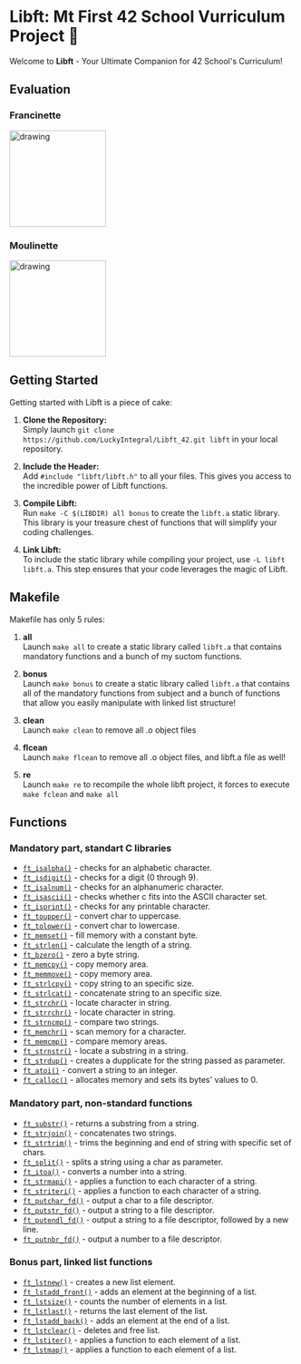 # Libft: Mt First 42 School Vurriculum Project 🚀

Welcome to **Libft** - Your Ultimate Companion for 42 School's Curriculum!

## Evaluation

### Francinette

<img src="https://upload.wikimedia.org/wikipedia/commons/thumb/8/8d/42_Logo.svg/2048px-42_Logo.svg.png" alt="drawing" width="170"/>

### Moulinette

<img src="https://upload.wikimedia.org/wikipedia/commons/thumb/8/8d/42_Logo.svg/2048px-42_Logo.svg.png" alt="drawing" width="170"/>

## Getting Started

Getting started with Libft is a piece of cake:

1. **Clone the Repository:** \
Simply launch `git clone https://github.com/LuckyIntegral/Libft_42.git libft` in your local repository.

2. **Include the Header:** \
Add `#include "libft/libft.h"` to all your files. This gives you access to the incredible power of Libft functions.

3. **Compile Libft:** \
Run `make -C $(LIBDIR) all bonus` to create the `libft.a` static library. This library is your treasure chest of functions that will simplify your coding challenges.

4. **Link Libft:** \
To include the static library while compiling your project, use `-L libft libft.a`. This step ensures that your code leverages the magic of Libft.

## Makefile

Makefile has only 5 rules:

1. **all** \
Launch `make all` to create a static library called `libft.a` that contains mandatory functions and a bunch of my suctom functions.

2. **bonus** \
Launch `make bonus` to create a static library called `libft.a` that contains all of the mandatory functions from subject and a bunch of functions that allow you easily manipulate with linked list structure!

3. **clean** \
Launch `make clean` to remove all .o object files

4. **flcean** \
Launch `make flcean` to remove all .o object files, and libft.a file as well!

5. **re** \
Launch `make re` to recompile the whole libft project, it forces to execute `make fclean` and `make all`

## Functions
### Mandatory part, standart C libraries

- [`ft_isalpha()`](ft_isalpha.c)	- checks  for  an  alphabetic  character.
- [`ft_isdigit()`](ft_isdigit.c)	- checks for a digit (0 through 9).
- [`ft_isalnum()`](ft_isalnum.c)	- checks for an alphanumeric character.
- [`ft_isascii()`](ft_isascii.c)	- checks whether c fits into the ASCII character set.
- [`ft_isprint()`](ft_isprint.c)	- checks for any printable character.
- [`ft_toupper()`](ft_toupper.c)	- convert char to uppercase.
- [`ft_tolower()`](ft_tolower.c)	- convert char to lowercase.
- [`ft_memset()`](ft_memset.c)	- fill memory with a constant byte.
- [`ft_strlen()`](ft_strlen.c)	- calculate the length of a string.
- [`ft_bzero()`](ft_bzero.c)	- zero a byte string.
- [`ft_memcpy()`](ft_memcpy.c)	- copy memory area.
- [`ft_memmove()`](ft_memmove.c)	- copy memory area.
- [`ft_strlcpy()`](ft_strlcpy.c)	- copy string to an specific size.
- [`ft_strlcat()`](ft_strlcat.c)	- concatenate string to an specific size.
- [`ft_strchr()`](ft_strchr.c)	- locate character in string.
- [`ft_strrchr()`](ft_strrchr.c)	- locate character in string.
- [`ft_strncmp()`](ft_strncmp.c)	- compare two strings.
- [`ft_memchr()`](ft_memchr.c)	- scan memory for a character.
- [`ft_memcmp()`](ft_memcmp.c)	- compare memory areas.
- [`ft_strnstr()`](ft_strnstr.c)	- locate a substring in a string.
- [`ft_strdup()`](ft_strdup.c)	- creates a dupplicate for the string passed as parameter.
- [`ft_atoi()`](ft_atoi.c)	- convert a string to an integer.
- [`ft_calloc()`](ft_calloc.c)	- allocates memory and sets its bytes' values to 0.

### Mandatory part, non-standard functions
- [`ft_substr()`](ft_substr.c)	- returns a substring from a string.
- [`ft_strjoin()`](ft_strjoin.c)	- concatenates two strings.
- [`ft_strtrim()`](ft_strtrim.c)	- trims the beginning and end of string with specific set of chars.
- [`ft_split()`](ft_split.c)	- splits a string using a char as parameter.
- [`ft_itoa()`](ft_itoa.c)	- converts a number into a string.
- [`ft_strmapi()`](ft_strmapi.c)	- applies a function to each character of a string.
- [`ft_striteri()`](ft_striteri.c)	- applies a function to each character of a string.
- [`ft_putchar_fd()`](ft_putchar_fd.c)	- output a char to a file descriptor.
- [`ft_putstr_fd()`](ft_putstr_fd.c)	- output a string to a file descriptor.
- [`ft_putendl_fd()`](ft_putendl_fd.c)	- output a string to a file descriptor, followed by a new line.
- [`ft_putnbr_fd()`](ft_putnbr_fd.c)	- output a number to a file descriptor.

### Bonus part, linked list functions

- [`ft_lstnew()`](ft_lstnew.c)	- creates a new list element.
- [`ft_lstadd_front()`](ft_lstadd_front.c)	- adds an element at the beginning of a list.
- [`ft_lstsize()`](ft_lstsize.c)	- counts the number of elements in a list.
- [`ft_lstlast()`](ft_lstlast.c)	- returns the last element of the list.
- [`ft_lstadd_back()`](ft_lstadd_back.c)	- adds an element at the end of a list.
- [`ft_lstclear()`](ft_lstclear.c)	- deletes and free list.
- [`ft_lstiter()`](ft_lstiter.c)	- applies a function to each element of a list.
- [`ft_lstmap()`](ft_lstmap.c)	- applies a function to each element of a list.
